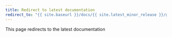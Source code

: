 ```yaml
---
title: Redirect to latest documentation
redirect_to: "{{ site.baseurl }}/docs/{{ site.latest_minor_release }}/getting-started/quick-install"
---
```


This page redirects to the latest documentation
